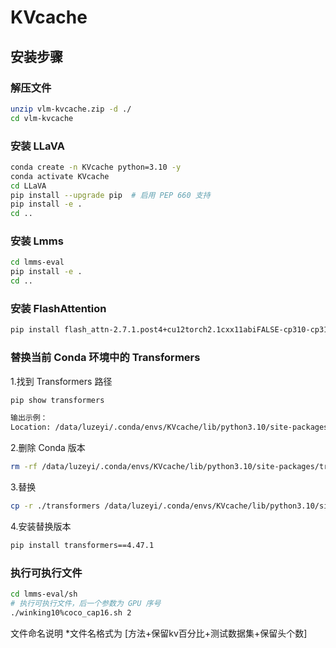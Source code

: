 # KVcache

## 安装步骤

### 解压文件

```bash
unzip vlm-kvcache.zip -d ./
cd vlm-kvcache
```
### 安装 LLaVA
```bash
conda create -n KVcache python=3.10 -y
conda activate KVcache
cd LLaVA
pip install --upgrade pip  # 启用 PEP 660 支持
pip install -e .
cd ..
```
### 安装 Lmms
```bash
cd lmms-eval
pip install -e .
cd ..
```
### 安装 FlashAttention
```bash
pip install flash_attn-2.7.1.post4+cu12torch2.1cxx11abiFALSE-cp310-cp310-linux_x86_64.whl
```
### 替换当前 Conda 环境中的 Transformers
1.找到 Transformers 路径
```bash
pip show transformers

输出示例：
Location: /data/luzeyi/.conda/envs/KVcache/lib/python3.10/site-packages
```
2.删除 Conda 版本
```bash
rm -rf /data/luzeyi/.conda/envs/KVcache/lib/python3.10/site-packages/transformers
```
3.替换
```bash
cp -r ./transformers /data/luzeyi/.conda/envs/KVcache/lib/python3.10/site-packages/transformers
```
4.安装替换版本
```bash
pip install transformers==4.47.1
```

### 执行可执行文件
```bash
cd lmms-eval/sh
# 执行可执行文件，后一个参数为 GPU 序号
./winking10%coco_cap16.sh 2
```
文件命名说明
*文件名格式为 [方法+保留kv百分比+测试数据集+保留头个数]

